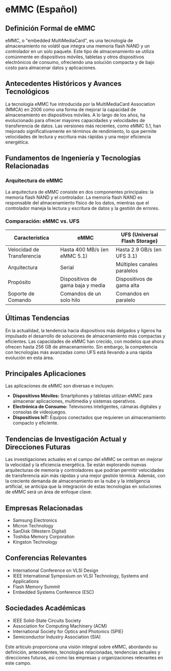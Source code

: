 # eMMC (Español)

## Definición Formal de eMMC

eMMC, o "embedded MultiMediaCard", es una tecnología de almacenamiento no volátil que integra una memoria flash NAND y un controlador en un solo paquete. Este tipo de almacenamiento se utiliza comúnmente en dispositivos móviles, tabletas y otros dispositivos electrónicos de consumo, ofreciendo una solución compacta y de bajo costo para almacenar datos y aplicaciones.

## Antecedentes Históricos y Avances Tecnológicos

La tecnología eMMC fue introducida por la MultiMediaCard Association (MMCA) en 2006 como una forma de mejorar la capacidad de almacenamiento en dispositivos móviles. A lo largo de los años, ha evolucionado para ofrecer mayores capacidades y velocidades de transferencia de datos. Las versiones más recientes, como eMMC 5.1, han mejorado significativamente en términos de rendimiento, lo que permite velocidades de lectura y escritura más rápidas y una mejor eficiencia energética.

## Fundamentos de Ingeniería y Tecnologías Relacionadas

### Arquitectura de eMMC

La arquitectura de eMMC consiste en dos componentes principales: la memoria flash NAND y el controlador. La memoria flash NAND es responsable del almacenamiento físico de los datos, mientras que el controlador maneja la lectura y escritura de datos y la gestión de errores.

### Comparación: eMMC vs. UFS

| Característica     | eMMC                              | UFS (Universal Flash Storage)      |
|---------------------|----------------------------------|------------------------------------|
| Velocidad de Transferencia | Hasta 400 MB/s (en eMMC 5.1)      | Hasta 2.9 GB/s (en UFS 3.1)       |
| Arquitectura        | Serial                           | Múltiples canales paralelos        |
| Propósito           | Dispositivos de gama baja y media | Dispositivos de gama alta          |
| Soporte de Comando  | Comandos de un solo hilo        | Comandos en paralelo               |

## Últimas Tendencias

En la actualidad, la tendencia hacia dispositivos más delgados y ligeros ha impulsado el desarrollo de soluciones de almacenamiento más compactas y eficientes. Las capacidades de eMMC han crecido, con modelos que ahora ofrecen hasta 256 GB de almacenamiento. Sin embargo, la competencia con tecnologías más avanzadas como UFS está llevando a una rápida evolución en esta área.

## Principales Aplicaciones

Las aplicaciones de eMMC son diversas e incluyen:

- **Dispositivos Móviles:** Smartphones y tabletas utilizan eMMC para almacenar aplicaciones, multimedia y sistemas operativos.
- **Electrónica de Consumo:** Televisores inteligentes, cámaras digitales y consolas de videojuegos.
- **Dispositivos IoT:** Equipos conectados que requieren un almacenamiento compacto y eficiente.

## Tendencias de Investigación Actual y Direcciones Futuras

Las investigaciones actuales en el campo del eMMC se centran en mejorar la velocidad y la eficiencia energética. Se están explorando nuevas arquitecturas de memoria y controladores que podrían permitir velocidades de transferencia aún más rápidas y una mejor gestión térmica. Además, con la creciente demanda de almacenamiento en la nube y la inteligencia artificial, se anticipa que la integración de estas tecnologías en soluciones de eMMC será un área de enfoque clave.

## Empresas Relacionadas

- Samsung Electronics
- Micron Technology
- SanDisk (Western Digital)
- Toshiba Memory Corporation
- Kingston Technology

## Conferencias Relevantes

- International Conference on VLSI Design
- IEEE International Symposium on VLSI Technology, Systems and Applications
- Flash Memory Summit
- Embedded Systems Conference (ESC)

## Sociedades Académicas

- IEEE Solid-State Circuits Society
- Association for Computing Machinery (ACM)
- International Society for Optics and Photonics (SPIE)
- Semiconductor Industry Association (SIA)

Este artículo proporciona una visión integral sobre eMMC, abordando su definición, antecedentes, tecnologías relacionadas, tendencias actuales y direcciones futuras, así como las empresas y organizaciones relevantes en este campo.